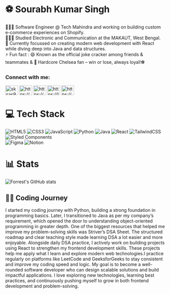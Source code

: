 # ⚽ Sourabh Kumar Singh

👩🏻‍💻 Software Engineer @ Tech Mahindra and working on building custom e-commerce experiences on Shopify.<br/>
👩🏻‍🎓 Studied Electronic and Communication at the MAKAUT, West Bengal.<br/>
💭 Currently focussed on creating modern web development with React while diving deep into Java and data structures.<br/>
⚡ Fun fact : 😄 Known as the official joke cracker among friends & teammates & 💙 Hardcore Chelsea fan – win or lose, always loyal!⚽

<h3 align="left">Connect with me:</h3>
<p align="left">
 <a href="https://twitter.com/sksas9831" target="blank"><img align="center" src="https://raw.githubusercontent.com/rahuldkjain/github-profile-readme-generator/master/src/images/icons/Social/twitter.svg" alt="sksas9831" height="30" width="40" /></a> 
<a href="https://linkedin.com/in/https://www.linkedin.com/in/sourabh-kumar-singh-2a8100178?utm_source=share&utm_campaign=share_via&utm_content=profile&utm_medium=android_app" target="blank"><img align="center" src="https://raw.githubusercontent.com/rahuldkjain/github-profile-readme-generator/master/src/images/icons/Social/linked-in-alt.svg" alt="https://www.linkedin.com/in/sourabh-kumar-singh-2a8100178?utm_source=share&utm_campaign=share_via&utm_content=profile&utm_medium=android_app" height="30" width="40" /></a>
<a href="https://instagram.com/https://www.instagram.com/the_anshu_s?igsh=ctdiddc0ywtmmw83" target="blank"><img align="center" src="https://raw.githubusercontent.com/rahuldkjain/github-profile-readme-generator/master/src/images/icons/Social/instagram.svg" alt="https://www.instagram.com/the_anshu_s?igsh=ctdiddc0ywtmmw83" height="30" width="40" /></a>
<a href="https://www.leetcode.com/https://leetcode.com/u/assks9831/" target="blank"><img align="center" src="https://raw.githubusercontent.com/rahuldkjain/github-profile-readme-generator/master/src/images/icons/Social/leet-code.svg" alt="https://leetcode.com/u/assks9831/" height="30" width="40" /></a>
<a href="https://auth.geeksforgeeks.org/user/https://www.geeksforgeeks.org/user/assksoxwp/" target="blank"><img align="center" src="https://raw.githubusercontent.com/rahuldkjain/github-profile-readme-generator/master/src/images/icons/Social/geeks-for-geeks.svg" alt="https://www.geeksforgeeks.org/user/assksoxwp/" height="30" width="40" /></a>
</p>

# 💻 Tech Stack
<!-- Badges from https://github.com/Ileriayo/markdown-badges -->
![HTML5](https://img.shields.io/badge/html5-%23E34F26.svg?style=for-the-badge&logo=html5&logoColor=white)
![CSS3](https://img.shields.io/badge/css3-%231572B6.svg?style=for-the-badge&logo=css3&logoColor=white)
![JavaScript](https://img.shields.io/badge/javascript-%23323330.svg?style=for-the-badge&logo=javascript&logoColor=%23F7DF1E)
![Python](https://img.shields.io/badge/python-3670A0?style=for-the-badge&logo=python&logoColor=ffdd54)
![Java](https://img.shields.io/badge/java-%23ED8B00.svg?style=for-the-badge&logo=openjdk&logoColor=white)
![React](https://img.shields.io/badge/react-%2320232a.svg?style=for-the-badge&logo=react&logoColor=%2361DAFB)
![TailwindCSS](https://img.shields.io/badge/tailwindcss-%2338B2AC.svg?style=for-the-badge&logo=tailwind-css&logoColor=white)
![Styled Components](https://img.shields.io/badge/styled--components-DB7093?style=for-the-badge&logo=styled-components&logoColor=white)<br/>
![Figma](https://img.shields.io/badge/figma-%23F24E1E.svg?style=for-the-badge&logo=figma&logoColor=white)
![Notion](https://img.shields.io/badge/Notion-%23000000.svg?style=for-the-badge&logo=notion&logoColor=white)
<br/>

# 📊 Stats
![Forrest's GitHub stats](https://github-readme-stats.vercel.app/api?username=Sourabh-anshu&show_icons=true&theme=gruvbox)
<br/>

## 👨‍💻 Coding Journey
<p>
  I started my coding journey with Python, building a strong foundation in programming basics. Later, I transitioned to Java as per my company’s requirement, which opened the door to understanding object-oriented programming in greater depth.
One of the biggest resources that helped me improve my problem-solving skills was Striver’s DSA Sheet. The structured roadmap and clear teaching style made learning DSA a lot easier and more enjoyable.
Alongside daily DSA practice, I actively work on building projects using React to strengthen my frontend development skills. These projects help me apply what I learn and explore modern web technologies.I practice regularly on platforms like LeetCode and GeeksforGeeks to stay consistent and improve my coding speed and logic. My goal is to become a well-rounded software developer who can design scalable solutions and build impactful applications.
I love exploring new technologies, learning best practices, and continuously pushing myself to grow in both frontend development and problem-solving.
</p><br/> 
